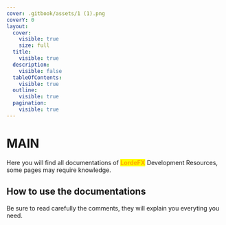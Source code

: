 ```yaml
---
cover: .gitbook/assets/1 (1).png
coverY: 0
layout:
  cover:
    visible: true
    size: full
  title:
    visible: true
  description:
    visible: false
  tableOfContents:
    visible: true
  outline:
    visible: true
  pagination:
    visible: true
---
```


# MAIN

Here you will find all documentations of <mark style="color:orange;">**LordeFX**</mark> Development Resources, some pages may require knowledge.

## **How to use the documentations**

Be sure to read carefully the comments, they will explain you everyting you need.

